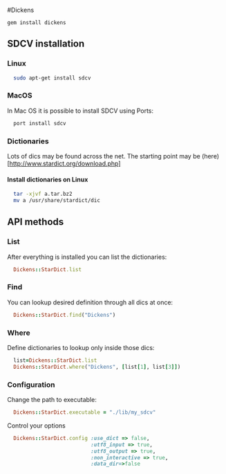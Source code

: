 #Dickens

`gem install dickens`

## SDCV installation
### Linux

```sh
  sudo apt-get install sdcv
```

### MacOS
In Mac OS it is possible to install SDCV using Ports:

```sh
  port install sdcv
```

### Dictionaries
Lots of dics may be found across the net. The starting point may be (here)[http://www.stardict.org/download.php]
#### Install dictionaries on Linux

```sh
  tar -xjvf a.tar.bz2
  mv a /usr/share/stardict/dic
```

## API methods
### List
After everything is installed you can list the dictionaries:

```ruby
  Dickens::StarDict.list
```

### Find
You can lookup desired definition through all dics at once:

```ruby
  Dickens::StarDict.find("Dickens")
```

### Where
Define dictionaries to lookup only inside those dics:
```ruby
  list=Dickens::StarDict.list
  Dickens::StarDict.where("Dickens", [list[1], list[3]])
```

### Configuration
Change the path to executable:
```ruby
  Dickens::StarDict.executable = "./lib/my_sdcv"
```

Control your options
```ruby
  Dickens::StarDict.config :use_dict => false,
                           :utf8_input => true,
                           :utf8_output => true,
                           :non_interactive => true,
                           :data_dir=>false
```



